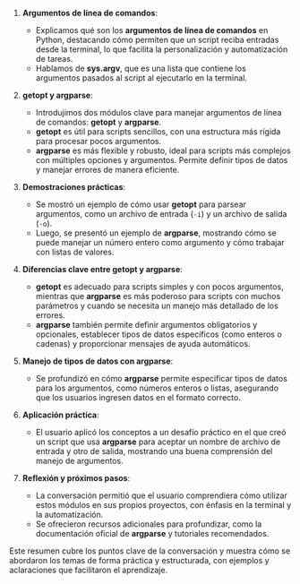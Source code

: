 1. **Argumentos de línea de comandos**:
   - Explicamos qué son los **argumentos de línea de comandos** en Python, destacando cómo permiten que un script reciba entradas desde la terminal, lo que facilita la personalización y automatización de tareas.
   - Hablamos de **sys.argv**, que es una lista que contiene los argumentos pasados al script al ejecutarlo en la terminal.

2. **getopt y argparse**:
   - Introdujimos dos módulos clave para manejar argumentos de línea de comandos: **getopt** y **argparse**.
   - **getopt** es útil para scripts sencillos, con una estructura más rígida para procesar pocos argumentos.
   - **argparse** es más flexible y robusto, ideal para scripts más complejos con múltiples opciones y argumentos. Permite definir tipos de datos y manejar errores de manera eficiente.

3. **Demostraciones prácticas**:
   - Se mostró un ejemplo de cómo usar **getopt** para parsear argumentos, como un archivo de entrada (`-i`) y un archivo de salida (`-o`).
   - Luego, se presentó un ejemplo de **argparse**, mostrando cómo se puede manejar un número entero como argumento y cómo trabajar con listas de valores.

4. **Diferencias clave entre getopt y argparse**:
   - **getopt** es adecuado para scripts simples y con pocos argumentos, mientras que **argparse** es más poderoso para scripts con muchos parámetros y cuando se necesita un manejo más detallado de los errores.
   - **argparse** también permite definir argumentos obligatorios y opcionales, establecer tipos de datos específicos (como enteros o cadenas) y proporcionar mensajes de ayuda automáticos.

5. **Manejo de tipos de datos con argparse**:
   - Se profundizó en cómo **argparse** permite especificar tipos de datos para los argumentos, como números enteros o listas, asegurando que los usuarios ingresen datos en el formato correcto.

6. **Aplicación práctica**:
   - El usuario aplicó los conceptos a un desafío práctico en el que creó un script que usa **argparse** para aceptar un nombre de archivo de entrada y otro de salida, mostrando una buena comprensión del manejo de argumentos.

7. **Reflexión y próximos pasos**:
   - La conversación permitió que el usuario comprendiera cómo utilizar estos módulos en sus propios proyectos, con énfasis en la terminal y la automatización.
   - Se ofrecieron recursos adicionales para profundizar, como la documentación oficial de **argparse** y tutoriales recomendados.

Este resumen cubre los puntos clave de la conversación y muestra cómo se abordaron los temas de forma práctica y estructurada, con ejemplos y aclaraciones que facilitaron el aprendizaje.  
